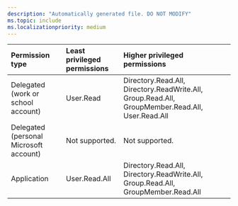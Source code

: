 ```yaml
---
description: "Automatically generated file. DO NOT MODIFY"
ms.topic: include
ms.localizationpriority: medium
---
```


|Permission type|Least privileged permissions|Higher privileged permissions|
|:---|:---|:---|
|Delegated (work or school account)|User.Read|Directory.Read.All, Directory.ReadWrite.All, Group.Read.All, GroupMember.Read.All, User.Read.All|
|Delegated (personal Microsoft account)|Not supported.|Not supported.|
|Application|User.Read.All|Directory.Read.All, Directory.ReadWrite.All, Group.Read.All, GroupMember.Read.All|

